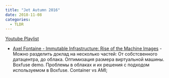 ```yaml
---
title: "Jet Autumn 2016"
date: 2018-11-08
categories:
  - TLDR
---
```


[Youtube Playlist](https://www.youtube.com/playlist?list=PLeI8rYvNSwbVf7bX-3ANb5LWrcc1liKCm)

* [Axel Fontaine - Immutable Infrastructure: Rise of the Machine Images](https://www.youtube.com/watch?v=4TayWeV0TGU) - Можно разделить доклад на несколько частей: От собстсвенного датацентра, до облака. Оптимизация размера виртуальной машины. Boxfuse demo. Проблемы в облаках и их решения с подходом используемом в Boxfuse. Container vs AMI;

